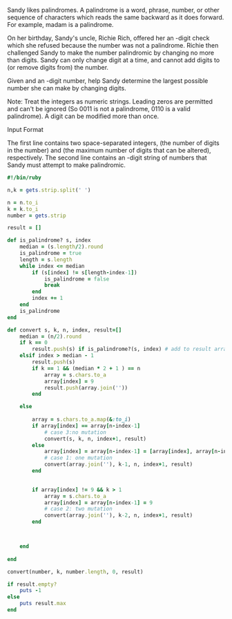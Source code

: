 Sandy likes palindromes. A palindrome is a word, phrase, number, or other sequence of characters which reads the same backward as it does forward. For example, madam is a palindrome.

On her  birthday, Sandy's uncle, Richie Rich, offered her an -digit check which she refused because the number was not a palindrome. Richie then challenged Sandy to make the number palindromic by changing no more than  digits. Sandy can only change  digit at a time, and cannot add digits to (or remove digits from) the number.

Given  and an -digit number, help Sandy determine the largest possible number she can make by changing  digits.

Note: Treat the integers as numeric strings. Leading zeros are permitted and can't be ignored (So 0011 is not a palindrome, 0110 is a valid palindrome). A digit can be modified more than once.

Input Format

The first line contains two space-separated integers,  (the number of digits in the number) and  (the maximum number of digits that can be altered), respectively. 
The second line contains an -digit string of numbers that Sandy must attempt to make palindromic.


```ruby
#!/bin/ruby

n,k = gets.strip.split(' ')

n = n.to_i
k = k.to_i
number = gets.strip

result = []

def is_palindrome? s, index 
    median = (s.length/2).round
    is_palindrome = true
    length = s.length
    while index <= median
        if (s[index] != s[length-index-1])
            is_palindrome = false
            break
        end
        index += 1
    end
    is_palindrome
end

def convert s, k, n, index, result=[]
    median = (n/2).round
    if k == 0 
        result.push(s) if is_palindrome?(s, index) # add to result array if the remaining satisfies rule of palindrome
    elsif index > median - 1
        result.push(s)
        if k == 1 && (median * 2 + 1 ) == n
            array = s.chars.to_a
            array[index] = 9
            result.push(array.join(''))
        end

    else
        
        array = s.chars.to_a.map(&:to_i)
        if array[index] == array[n-index-1]
            # case 3:no mutation
            convert(s, k, n, index+1, result)
        else
            array[index] = array[n-index-1] = [array[index], array[n-index-1]].max
            # case 1: one mutation
            convert(array.join(''), k-1, n, index+1, result)
        end

        
        if array[index] != 9 && k > 1
            array = s.chars.to_a 
            array[index] = array[n-index-1] = 9
            # case 2: two mutation
            convert(array.join(''), k-2, n, index+1, result)
        end 



    end
    
end

convert(number, k, number.length, 0, result)

if result.empty?
    puts -1
else
    puts result.max
end


```
